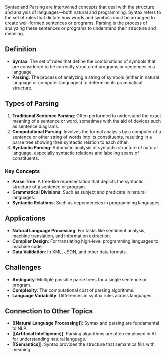 Syntax and Parsing are intertwined concepts that deal with the structure and analysis of languages—both natural and programming. Syntax refers to the set of rules that dictate how words and symbols must be arranged to create well-formed sentences or programs. Parsing is the process of analyzing these sentences or programs to understand their structure and meaning.

## Definition

- **Syntax**: The set of rules that define the combinations of symbols that are considered to be correctly structured programs or sentences in a language.
- **Parsing**: The process of analyzing a string of symbols (either in natural language or computer languages) to determine its grammatical structure.

## Types of Parsing

1. **Traditional Sentence Parsing**: Often performed to understand the exact meaning of a sentence or word, sometimes with the aid of devices such as sentence diagrams.
2. **Computational Parsing**: Involves the formal analysis by a computer of a sentence or other string of words into its constituents, resulting in a parse tree showing their syntactic relation to each other.
3. **Syntactic Parsing**: Automatic analysis of syntactic structure of natural language, especially syntactic relations and labeling spans of constituents.

### Key Concepts

- **Parse Tree**: A tree-like representation that depicts the syntactic structure of a sentence or program.
- **Grammatical Divisions**: Such as subject and predicate in natural languages.
- **Syntactic Relations**: Such as dependencies in programming languages.

## Applications

- **Natural Language Processing**: For tasks like sentiment analysis, machine translation, and information extraction.
- **Compiler Design**: For translating high-level programming languages to machine code.
- **Data Validation**: In XML, JSON, and other data formats.

## Challenges

- **Ambiguity**: Multiple possible parse trees for a single sentence or program.
- **Complexity**: The computational cost of parsing algorithms.
- **Language Variability**: Differences in syntax rules across languages.

## Connection to Other Topics

- **[[Natural Language Processing]]**: Syntax and parsing are fundamental to NLP.
- **[[Artificial Intelligence]]**: Parsing algorithms are often employed in AI for understanding natural language.
- **[[Semantics]]**: Syntax provides the structure that semantics fills with meaning.
